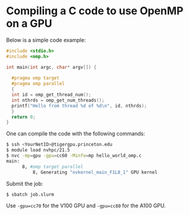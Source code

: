 # Compiling a C code to use OpenMP on a GPU

Below is a simple code example:

```C
#include <stdio.h>
#include <omp.h>

int main(int argc, char* argv[]) {
 
  #pragma omp target
  #pragma omp parallel
  {
  int id = omp_get_thread_num();
  int nthrds = omp_get_num_threads();
  printf("Hello from thread %d of %d\n", id, nthrds);
  }
  return 0;
}
```

One can compile the code with the following commands:

```bash
$ ssh <YourNetID>@tigergpu.princeton.edu
$ module load nvhpc/21.5
$ nvc -mp=gpu -gpu=cc60 -Minfo=mp hello_world_omp.c 
main:
      8, #omp target parallel
          8, Generating "nvkernel_main_F1L8_1" GPU kernel
```

Submit the job:

```
$ sbatch job.slurm
```

Use `-gpu=cc70` for the V100 GPU and `-gpu=cc80` for the A100 GPU.
